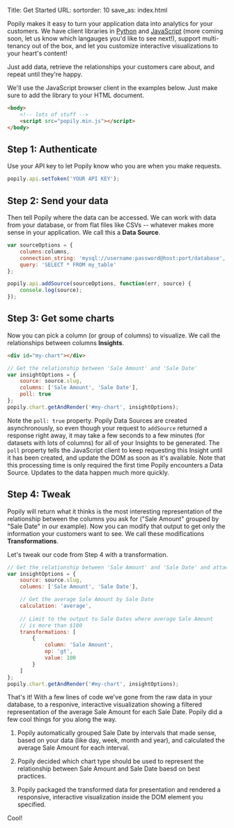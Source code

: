 Title: Get Started
URL: 
sortorder: 10
save_as: index.html

Popily makes it easy to turn your application data into analytics for your customers. We have client libraries in [Python](https://github.com/popily/popily-api) and [JavaScript](https://github.com/popily/popily-js) (more coming soon, let us know which langauges you'd like to see next!), support multi-tenancy out of the box, and let you customize interactive visualizations to your heart's content! 

Just add data, retrieve the relationships your customers care about, and repeat until they're happy.

We'll use the JavaScript browser client in the examples below. Just make sure to add the library to your HTML document. 

```html
<body>
    <!-- lots of stuff -->
    <script src="popily.min.js"></script>
</body>
```

## Step 1: Authenticate

Use your API key to let Popily know who you are when you make requests.

```javascript
popily.api.setToken('YOUR API KEY');
```

## Step 2: Send your data

Then tell Popily where the data can be accessed.  We can work with data from your database, or from flat files like CSVs -- whatever makes more sense in your application. We call this a **Data Source**.

```javascript
var sourceOptions = {
    columns:columns, 
    connection_string: 'mysql://username:password@host:port/database',
    query: 'SELECT * FROM my_table'
};

popily.api.addSource(sourceOptions, function(err, source) {
    console.log(source); 
});
```

## Step 3: Get some charts

Now you can pick a column (or group of columns) to visualize. We call the relationships between columns **Insights**.  

```html
<div id="my-chart"></div>
```

```javascript
// Get the relationship between 'Sale Amount' and 'Sale Date'
var insightOptions = {
    source: source.slug, 
    columns: ['Sale Amount', 'Sale Date'],
    poll: true
};
popily.chart.getAndRender('#my-chart', insightOptions);
```

Note the `poll: true` property. Popily Data Sources are created asynchronously, so even though your request to `addSource` returned a response right away, it may take a few seconds to a few minutes (for datasets with lots of columns) for all of your Insights to be generated. The `poll` property tells the JavaScript client to keep requesting this Insight until it has been created, and update the DOM as soon as it's available. Note that this processing time is only required the first time Popily encounters a Data Source. Updates to the data happen much more quickly. 

## Step 4: Tweak

Popily will return what it thinks is the most interesting representation of the relationship between the columns you ask for ("Sale Amount" grouped by "Sale Date" in our example). Now you can modify that output to get only the information your customers want to see. We call these modifications **Transformations**. 

Let's tweak our code from Step 4 with a transformation.

```javascript
// Get the relationship between 'Sale Amount' and 'Sale Date' and attach the 
var insightOptions = {
    source: source.slug, 
    columns: ['Sale Amount', 'Sale Date'],

    // Get the average Sale Amount by Sale Date
    calculation: 'average',
    
    // Limit to the output to Sale Dates where average Sale Amount 
    // is more than $100
    transformations: [
        {
            column: 'Sale Amount',
            op: 'gt',
            value: 100
        }
    ]
};
popily.chart.getAndRender('#my-chart', insightOptions);
```

That's it! With a few lines of code we've gone from the raw data in your database, to a responive, interactive visualization showing a filtered representation of the average Sale Amount for each Sale Date. Popily did a few cool things for you along the way. 

1. Popily automatically grouped Sale Date by intervals that made sense, based on your data (like day, week, month and year), and calculated the average Sale Amount for each interval.

2. Popily decided which chart type should be used to represent the relationship between Sale Amount and Sale Date baesd on best practices.

3. Popily packaged the transformed data for presentation and rendered a responsive, interactive visualization inside the DOM element you specified. 

Cool!